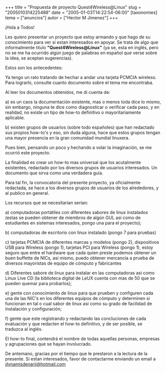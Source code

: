 +++
title = "Propuesta de proyecto Quest4Wireless@Linux"
slug = "2005010314225488"
date = "2005-01-03T14:22:54-06:00"
[taxonomies]
tema = ["anuncios"]
autor = ["Hector M Jimenez"]
+++

¡Hola a Todos!

Les quiero presentar un proyecto que estoy armando y que hago de su
conocimiento para ver si estan interesados en apoyar. Se trata de algo
que informalmente titulo **"Quest4Wireless@Linux"** (ya se, esta en
inglés, pero no se me ha ocurrido algún juego de palabras en español que
verse sobre la idea, se aceptan sugerencias).

Estos son los antecedentes:

<!-- more -->
Ya tengo un rato tratando de hechar a andar una tarjeta PCMCIA wireless.
Para lograrlo, consulte cuanto documento sobre el tema me encontraba.

Al leer los documentos obtenidos, me di cuenta de:

a\) es un caos la documentación existente, mas o menos toda dice lo
mismo, sin embargo, ninguna te dice como diagnosticar o verificar cada
paso, y en realidad, no existe un tipo de how-to definitivo o
mayoritariamente aplicable.

b\) existen grupos de usuarios (sobre todo españoles) que han redactado
sus propios how-to's y eso, sin duda alguna, hace que estos grupos
tengan una mayor presencia en la gran comunidad mundial linuxera.

Pues bien, pensando un poco y hechando a volar la imaginación, se me
ocurrió este proyecto.

La finalidad es crear un how-to mas universal que los acutalmente
existentes, redactado por los diversos grupos de usuarios interesados.
Un documento que sirva como una verdadera guía.

Para tal fin, la convocatoria del presente proyecto, ya oficialmente
redactada, se hace a los diversos grupos de usuarios de los alrededores,
y al publico en general.

Los recursos que se necesitarian serían:

a\) computadoras portátiles con diferentes sabores de linux instalados
(estas se pueden obtener de miembros de algún GUL así como de
estudiantes en sistemas interesados, pongo una para el proyecto);

b\) computadoras de escritorio con linux instalado (pongo 7 para
pruebas)

c\) tarjetas PCMCIA de diferentes marcas y modelos (pongo 2),
dispositivos USB para Wireless (pongo 1), tarjetas PCI para Wireless
(pongo 1), estoy seguro que entre el hardware que cada quien preste
podemos obtener un buen buffette de NICs, así mismo, puedo obtener
mercancía a prueba de diversos mayoristas de equipo de cómputo y
fabricantes

d\) Diferentes sabore de linux para instalar en las computadoras asi
como Linux Live CD (la biblioteca digital de LeUX cuenta con mas de 50
que se pueden quemar para probarlos);

e\) gente con conocimiento de linux para que prueben y configuren cada
una de las NIC's en los diferentes equipos de cómputo y determinen si
funcionan en tal o cual sabor de linux así como su grado de facilidad de
instalación y configuración;

f\) gente que este registrando y redactando las concluciones de cada
evaluación y que redacten el how-to definitivo, y de ser posible, se
traduzca al inglés.

El how-to final, contendrá el nombre de todas aquellas personas,
empresas y agrupaciones que se hayan involucrado.

De antemano, gracias por el tiempo que le prestaron a la lectura de la
presente. Si estan interesados, favor de contactarme enviando un email a
dynamisdenarii@hotmail.com
